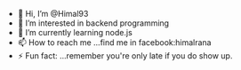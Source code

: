 - 👋 Hi, I’m @Himal93
- 👀 I’m interested in backend programming
- 🌱 I’m currently learning node.js
- 📫 How to reach me ...find me in facebook:himalrana
- ⚡ Fun fact: ...remember you're only late if you do show up.

<!---
Himal93/Himal93 is a ✨ special ✨ repository because its `README.md` (this file) appears on your GitHub profile.
You can click the Preview link to take a look at your changes.
--->
